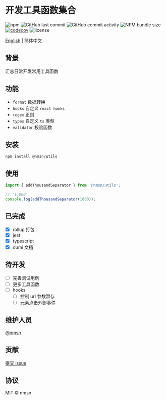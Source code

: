 # 开发工具函数集合

![npm](https://img.shields.io/npm/v/@nmsn/utils)
![GitHub last commit](https://img.shields.io/github/last-commit/nmsn/utils)
![GitHub commit activity](https://img.shields.io/github/commit-activity/y/nmsn/utils)
![NPM bundle size](https://img.shields.io/bundlephobia/minzip/@nmsn/utils)
[![codecov](https://codecov.io/gh/nmsn/utils/branch/main/graph/badge.svg?token=PCX7IEL478)](https://codecov.io/gh/nmsn/utils)
![license](https://img.shields.io/npm/l/@nmsn/utils)

[English](./README.md) | 简体中文

## 背景

汇总日常开发常用工具函数

## 功能

- `format` 数据转换
- `hooks` 自定义 `react hooks`
- `regex` 正则
- `types` 自定义 `ts` 类型
- `validator` 校验函数

## 安装

```shell
npm install @nmsn/utils
```

## 使用

```ts
import { addThousandSeparator } from '@nmsn/utils';

// '1,000'
console.log(addThousandSeparator(1000));
```

## 已完成

- [x] rollup 打包
- [x] jest
- [x] typescript
- [x] dumi 文档

## 待开发

- [ ] 完善测试用例
- [ ] 更多工具函数
- [ ] hooks
  - [ ] 控制 url 参数暂存
  - [ ] 元素点击外部事件

## 维护人员

[@nmsn](https://github.com/nmsn/utils)

## 贡献

[提交 issue](https://github.com/meolu/walle-web/issues/new)

## 协议
MIT © nmsn

